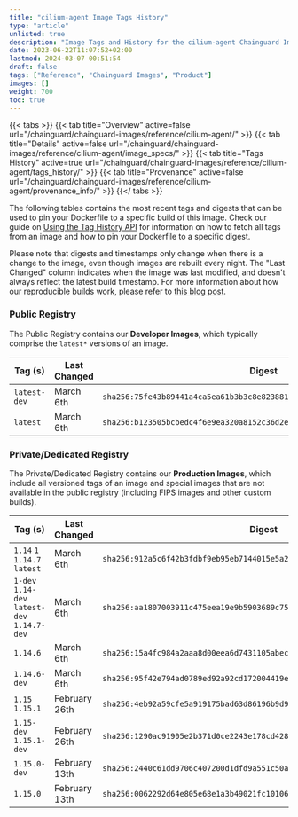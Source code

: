 ```yaml
---
title: "cilium-agent Image Tags History"
type: "article"
unlisted: true
description: "Image Tags and History for the cilium-agent Chainguard Image"
date: 2023-06-22T11:07:52+02:00
lastmod: 2024-03-07 00:51:54
draft: false
tags: ["Reference", "Chainguard Images", "Product"]
images: []
weight: 700
toc: true
---
```


{{< tabs >}}
{{< tab title="Overview" active=false url="/chainguard/chainguard-images/reference/cilium-agent/" >}}
{{< tab title="Details" active=false url="/chainguard/chainguard-images/reference/cilium-agent/image_specs/" >}}
{{< tab title="Tags History" active=true url="/chainguard/chainguard-images/reference/cilium-agent/tags_history/" >}}
{{< tab title="Provenance" active=false url="/chainguard/chainguard-images/reference/cilium-agent/provenance_info/" >}}
{{</ tabs >}}

The following tables contains the most recent tags and digests that can be used to pin your Dockerfile to a specific build of this image. Check our guide on [Using the Tag History API](/chainguard/chainguard-images/using-the-tag-history-api/) for information on how to fetch all tags from an image and how to pin your Dockerfile to a specific digest.

Please note that digests and timestamps only change when there is a change to the image, even though images are rebuilt every night. The "Last Changed" column indicates when the image was last modified, and doesn't always reflect the latest build timestamp. For more information about how our reproducible builds work, please refer to [this blog post](https://www.chainguard.dev/unchained/reproducing-chainguards-reproducible-image-builds).

### Public Registry
The Public Registry contains our **Developer Images**, which typically comprise the `latest*` versions of an image.

| Tag (s)       | Last Changed | Digest                                                                    |
|---------------|--------------|---------------------------------------------------------------------------|
|  `latest-dev` | March 6th    | `sha256:75fe43b89441a4ca5ea61b3b3c8e82388166a59a93a9e6a5258a9ed0950615f3` |
|  `latest`     | March 6th    | `sha256:b123505bcbedc4f6e9ea320a8152c36d2e4899aef79eb1a918010bcfcd6ac1ef` |


### Private/Dedicated Registry
The Private/Dedicated Registry contains our **Production Images**, which include all versioned tags of an image and special images that are not available in the public registry (including FIPS images and other custom builds).

| Tag (s)                                       | Last Changed  | Digest                                                                    |
|-----------------------------------------------|---------------|---------------------------------------------------------------------------|
|  `1.14` `1` `1.14.7` `latest`                 | March 6th     | `sha256:912a5c6f42b3fdbf9eb95eb7144015e5a20fe1659048f5b6f74346f600fcbb04` |
|  `1-dev` `1.14-dev` `latest-dev` `1.14.7-dev` | March 6th     | `sha256:aa1807003911c475eea19e9b5903689c75d1c66d72d7638b41e4194d30b7deb6` |
|  `1.14.6`                                     | March 6th     | `sha256:15a4fc984a2aaa8d00eea6d7431105abec46856e9c4fdc149f98230dce688eb8` |
|  `1.14.6-dev`                                 | March 6th     | `sha256:95f42e794ad0789ed92a92cd172004419ef5a1fea06b9a84485de289cca18bf5` |
|  `1.15` `1.15.1`                              | February 26th | `sha256:4eb92a59cfe5a919175bad63d86196b9d929c1b9a6db5ba07ef91b06de3902fa` |
|  `1.15-dev` `1.15.1-dev`                      | February 26th | `sha256:1290ac91905e2b371d0ce2243e178cd428f020cf4a346db88e0c0f69cde44087` |
|  `1.15.0-dev`                                 | February 13th | `sha256:2440c61dd9706c407200d1dfd9a551c50a12f8bd4317f623caf300ca9c13e645` |
|  `1.15.0`                                     | February 13th | `sha256:0062292d64e805e68e1a3b49021fc101067a204c9369745fb43402799249845c` |

